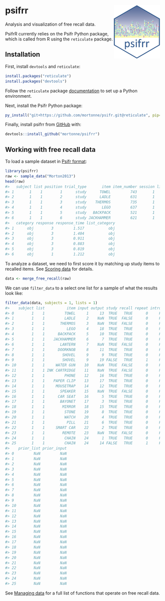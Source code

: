 
<!-- README.md is generated from README.Rmd. Please edit that file -->

# psifrr <img src="man/figures/logo.png" width="150px" align="right" />

<!-- badges: start -->
<!-- badges: end -->

Analysis and visualization of free recall data.

PsifrR currently relies on the Psifr Python package, which is called
from R using the `reticulate` package.

## Installation

First, install `devtools` and `reticulate`:

``` r
install.packages("reticulate")
install.packages("devtools")
```

Follow the `reticulate` package
[documentation](https://rstudio.github.io/reticulate/index.html) to set
up a Python environment.

Next, install the Psifr Python package:

``` r
py_install("git+https://github.com/mortonne/psifr.git@reticulate", pip=TRUE)
```

Finally, install psifrr from [GitHub](https://github.com/) with:

``` r
devtools::install_github("mortonne/psifrr")
```

## Working with free recall data

To load a sample dataset in [Psifr
format](https://psifr.readthedocs.io/en/stable/guide/import.html):

``` r
library(psifrr)
raw <- sample_data("Morton2013")
head(raw)
#>   subject list position trial_type       item item_number session list_type
#> 1       1    1        1      study      TOWEL         743       1      pure
#> 2       1    1        2      study      LADLE         631       1      pure
#> 3       1    1        3      study    THERMOS         735       1      pure
#> 4       1    1        4      study       LEGO         637       1      pure
#> 5       1    1        5      study   BACKPACK         521       1      pure
#> 6       1    1        6      study JACKHAMMER         621       1      pure
#>   category response response_time list_category
#> 1      obj        3         1.517           obj
#> 2      obj        3         1.404           obj
#> 3      obj        3         0.911           obj
#> 4      obj        3         0.883           obj
#> 5      obj        3         0.819           obj
#> 6      obj        1         1.212           obj
```

To analyze a dataset, we need to first score it by matching up study
items to recalled items. See [Scoring
data](https://psifr.readthedocs.io/en/stable/guide/score.html) for
details.

``` r
data <- merge_free_recall(raw)
```

We can use `filter_data` to a select one list for a sample of what the
results look like:

``` r
filter_data(data, subjects = 1, lists = 1)
#>    subject list          item input output study recall repeat intrusion
#> 0        1    1         TOWEL     1     13  TRUE   TRUE      0     FALSE
#> 1        1    1         LADLE     2    NaN  TRUE  FALSE      0     FALSE
#> 2        1    1       THERMOS     3    NaN  TRUE  FALSE      0     FALSE
#> 3        1    1          LEGO     4     18  TRUE   TRUE      0     FALSE
#> 4        1    1      BACKPACK     5     10  TRUE   TRUE      0     FALSE
#> 5        1    1    JACKHAMMER     6      7  TRUE   TRUE      0     FALSE
#> 6        1    1       LANTERN     7    NaN  TRUE  FALSE      0     FALSE
#> 7        1    1      DOORKNOB     8     11  TRUE   TRUE      0     FALSE
#> 8        1    1        SHOVEL     9      9  TRUE   TRUE      0     FALSE
#> 9        1    1        SHOVEL     9     19 FALSE   TRUE      1     FALSE
#> 10       1    1     WATER GUN    10    NaN  TRUE  FALSE      0     FALSE
#> 11       1    1 INK CARTRIDGE    11    NaN  TRUE  FALSE      0     FALSE
#> 12       1    1         PHONE    12     16  TRUE   TRUE      0     FALSE
#> 13       1    1    PAPER CLIP    13     17  TRUE   TRUE      0     FALSE
#> 14       1    1     MOUSETRAP    14     12  TRUE   TRUE      0     FALSE
#> 15       1    1       SPEAKER    15    NaN  TRUE  FALSE      0     FALSE
#> 16       1    1      CAR SEAT    16      5  TRUE   TRUE      0     FALSE
#> 17       1    1       BAYONET    17      3  TRUE   TRUE      0     FALSE
#> 18       1    1        MIRROR    18     15  TRUE   TRUE      0     FALSE
#> 19       1    1         STONE    19      8  TRUE   TRUE      0     FALSE
#> 20       1    1         WATCH    20      4  TRUE   TRUE      0     FALSE
#> 21       1    1          PILL    21      6  TRUE   TRUE      0     FALSE
#> 22       1    1     SMART CAR    22      2  TRUE   TRUE      0     FALSE
#> 23       1    1        REMOTE    23    NaN  TRUE  FALSE      0     FALSE
#> 24       1    1         CHAIN    24      1  TRUE   TRUE      0     FALSE
#> 25       1    1         CHAIN    24     14 FALSE   TRUE      1     FALSE
#>    prior_list prior_input
#> 0         NaN         NaN
#> 1         NaN         NaN
#> 2         NaN         NaN
#> 3         NaN         NaN
#> 4         NaN         NaN
#> 5         NaN         NaN
#> 6         NaN         NaN
#> 7         NaN         NaN
#> 8         NaN         NaN
#> 9         NaN         NaN
#> 10        NaN         NaN
#> 11        NaN         NaN
#> 12        NaN         NaN
#> 13        NaN         NaN
#> 14        NaN         NaN
#> 15        NaN         NaN
#> 16        NaN         NaN
#> 17        NaN         NaN
#> 18        NaN         NaN
#> 19        NaN         NaN
#> 20        NaN         NaN
#> 21        NaN         NaN
#> 22        NaN         NaN
#> 23        NaN         NaN
#> 24        NaN         NaN
#> 25        NaN         NaN
```

See [Managing
data](https://psifr.readthedocs.io/en/latest/api/fr.html#managing-data)
for a full list of functions that operate on free recall data.
